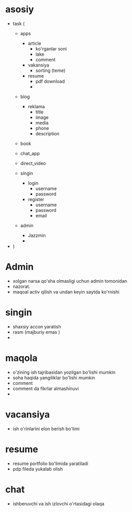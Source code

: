 


   # asosiy
   - task (
     -  apps 
          - article
               - ko'rganlar soni 
               - lake 
               - comment
          - vakansiya
               - sorting (teme)
          - resume 
               - pdf download
               - 

     -  blog
          - reklama 
               - title
               - image
               - media
               - phone
               - description
     -  book
     -  chat_app
     -  direct_video
     -  singin
          - login 
               - username
               - password
          - register
               - username
               - password
               - email
     -  admin 
          - Jazzmin
          - 
   - )
# Admin 
   - xolgan narsa qo'sha olmasligi uchun admin tomonidan 
   - nazorat. 
   - maqoal activ qilish va undan keyin saytda ko'rnishi 



# singin 
   - shaxsiy accon yaratish 
   - rasm (majburiy emas )
   - 


# maqola 
   - o'zining ish tajribasidan yozilgan bo'lishi mumkin 
   - soha haqida yangiliklar bo'lishi mumkin 
   - comment 
   - comment da fikrlar almashinuvi 
   - 

# vacansiya 
   - ish o'rinlarini elon berish bo'limi 

# resume 
   - resume portfolio bo'limida yaratiladi 
   - pdp fileda yukalab olish 


# chat 
   - ishberuvchi va ish izlovchi o'rtasidagi olaqa 
